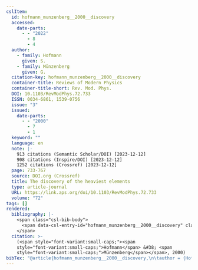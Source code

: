 ```yaml
---
cslItem:
  id: hofmann_munzenberg__2000__discovery
  accessed:
    date-parts:
      - - "2022"
        - 8
        - 4
  author:
    - family: Hofmann
      given: S.
    - family: Münzenberg
      given: G.
  citation-key: hofmann_munzenberg__2000__discovery
  container-title: Reviews of Modern Physics
  container-title-short: Rev. Mod. Phys.
  DOI: 10.1103/RevModPhys.72.733
  ISSN: 0034-6861, 1539-0756
  issue: "3"
  issued:
    date-parts:
      - - "2000"
        - 7
        - 1
  keyword: ""
  language: en
  note: |-
    913 citations (Semantic Scholar/DOI) [2023-12-12]
    908 citations (Inspire/DOI) [2023-12-12]
    1252 citations (Crossref) [2023-12-12]
  page: 733-767
  source: DOI.org (Crossref)
  title: The discovery of the heaviest elements
  type: article-journal
  URL: https://link.aps.org/doi/10.1103/RevModPhys.72.733
  volume: "72"
tags: []
rendered:
  bibliography: |-
    <span class="csl-bib-body">
      <span data-csl-entry-id="hofmann_munzenberg__2000__discovery" class="csl-entry"><span class='author-bib'>Hofmann, &#38; Münzenberg, G.</span>. <span class='date-bib'>(2000)</span>. <span class='title'><b>The discovery of the heaviest elements</b></span>. <i>Reviews of Modern Physics</i>, <i>72</i>(3), 733–767. <span class='URL'><a href='https://doi.org/10.1103/RevModPhys.72.733'>LINK</a></span></span>
    </span>
  citation: >-
    (<span style="font-variant:small-caps;"><span
    style="font-variant:small-caps;">Hofmann</span> &#38; <span
    style="font-variant:small-caps;">Münzenberg</span></span>, 2000)
bibTex: "@article{hofmann_munzenberg__2000__discovery,\n\tauthor = {Hofmann, S. and M{\\\" u}nzenberg, G.},\n\tjournal = {Reviews of Modern Physics},\n\tnumber = {3},\n\tyear = {2000},\n\tmonth = {jul 1},\n\tnote = {913 citations (Semantic Scholar/DOI) [2023-12-12]\n908 citations (Inspire/DOI) [2023-12-12]\n1252 citations (Crossref) [2023-12-12]},\n\tpages = {733--767},\n\ttitle = {The discovery of the heaviest elements},\n\thowpublished = {https://link.aps.org/doi/10.1103/RevModPhys.72.733},\n\tvolume = {72},\n}\n\n"
---
```

